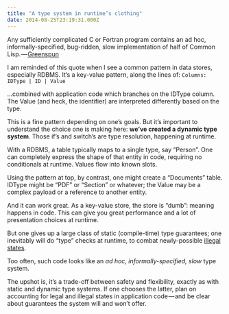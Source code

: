 ```yaml
---
title: "A type system in runtime’s clothing"
date: 2014-08-25T23:19:31.000Z
---
```


Any sufficiently complicated C or Fortran program contains an ad hoc, informally-specified, bug-ridden, slow implementation of half of Common Lisp. — [Greenspun](http://en.wikipedia.org/wiki/Greenspun%27s_tenth_rule)

I am reminded of this quote when I see a common pattern in data stores, especially RDBMS. It’s a key-value pattern, along the lines of:
`Columns: IDType | ID | Value`

…combined with application code which branches on the IDType column. The Value (and heck, the identifier) are interpreted differently based on the type.

This is a fine pattern depending on one’s goals. But it’s important to understand the choice one is making here: **we’ve created a dynamic type system**. Those if’s and switch’s are type resolution, happening at runtime.

With a RDBMS, a table typically maps to a single type, say “Person”. One can completely express the shape of that entity in code, requiring no conditionals at runtime. Values flow into known slots.

Using the pattern at top, by contrast, one might create a “Documents” table. IDType might be “PDF” or “Section” or whatever; the Value may be a complex payload or a reference to another entity.

And it can work great. As a key-value store, the store is “dumb”: meaning happens in code. This can give you great performance and a lot of presentation choices at runtime.

But one gives up a large class of static (compile-time) type guarantees; one inevitably will do “type” checks at runtime, to combat newly-possible [illegal states](https://www.google.com/webhp?sourceid=chrome-instant&amp;ion=1&amp;espv=2&amp;ie=UTF-8#q=make%20illegal%20states%20unrepresentable).

Too often, such code looks like an _ad hoc, informally-specified, slow_ type system.

The upshot is, it’s a trade-off between safety and flexibility, exactly as with static and dynamic type systems. If one chooses the latter, plan on accounting for legal and illegal states in application code — and be clear about guarantees the system will and won’t offer.
